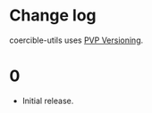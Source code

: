 Change log
==========

coercible-utils uses [PVP Versioning][1].

0
=
* Initial release.

[1]: https://pvp.haskell.org

